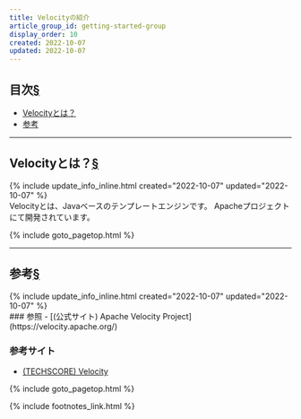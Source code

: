 ```yaml
---
title: Velocityの紹介
article_group_id: getting-started-group
display_order: 10
created: 2022-10-07
updated: 2022-10-07
---
```


## <a name="index">目次</a><a class="heading-anchor-permalink" href="#目次">§</a>

<ul id="index_ul">
<li><a href="#Velocityとは？">Velocityとは？</a></li>
<li><a href="#参考">参考</a></li>
</ul>

* * *
## <a name="Velocityとは？">Velocityとは？</a><a class="heading-anchor-permalink" href="#Velocityとは？">§</a>
<div class="chapter-updated">{% include update_info_inline.html created="2022-10-07" updated="2022-10-07" %}</div>
Velocityとは、Javaベースのテンプレートエンジンです。  
Apacheプロジェクトにて開発されています。

{% include goto_pagetop.html %}

* * *
## <a name="参考">参考</a><a class="heading-anchor-permalink" href="#参考">§</a>
<div class="chapter-updated">{% include update_info_inline.html created="2022-10-07" updated="2022-10-07" %}</div>
### 参照
- [(公式サイト) Apache Velocity Project](https://velocity.apache.org/)

### 参考サイト
- [(TECHSCORE) Velocity](https://www.techscore.com/tech/Java/ApacheJakarta/Velocity/)

{% include goto_pagetop.html %}

{% include footnotes_link.html %}
